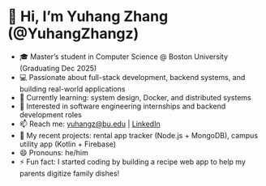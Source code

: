 # 👋 Hi, I’m Yuhang Zhang (@YuhangZhangz)

- 🎓 Master’s student in Computer Science @ Boston University (Graduating Dec 2025)
- 💻 Passionate about full-stack development, backend systems, and building real-world applications
- 🌱 Currently learning: system design, Docker, and distributed systems
- 👀 Interested in software engineering internships and backend development roles
- 📫 Reach me: [yuhangz@bu.edu](mailto:yuhangz@bu.edu) | [LinkedIn](https://www.linkedin.com/in/your-link-here)
- 🔨 My recent projects: rental app tracker (Node.js + MongoDB), campus utility app (Kotlin + Firebase)
- 😄 Pronouns: he/him
- ⚡ Fun fact: I started coding by building a recipe web app to help my parents digitize family dishes!

<!---
YuhangZhangz/YuhangZhangz is a ✨ special ✨ repository because its `README.md` (this file) appears on your GitHub profile.
You can click the Preview link to take a look at your changes.
--->

